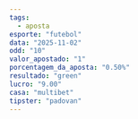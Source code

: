 ```yaml
---
tags:
  - aposta
esporte: "futebol"
data: "2025-11-02"
odd: "10"
valor_apostado: "1"
porcentagem_da_aposta: "0.50%"
resultado: "green"
lucro: "9.00"
casa: "multibet"
tipster: "padovan"
---
```

